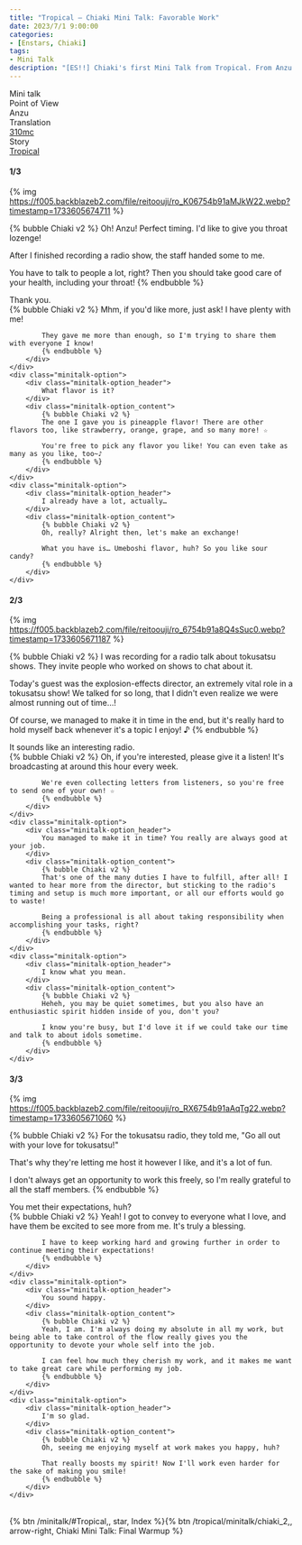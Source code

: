 ```yaml
---
title: "Tropical – Chiaki Mini Talk: Favorable Work"
date: 2023/7/1 9:00:00
categories:
- [Enstars, Chiaki]
tags:
- Mini Talk
description: "[ES!!] Chiaki's first Mini Talk from Tropical. From Anzu's POV."
---
```

<div class="three-wrapper" style="--storyColor:#5ac189;--storyColor-rgb:90,193,137;--storyColor-h:147.4;--storyColor-s:45.4%;--storyColor-l:55.5%;">
    <div class="info-area">
        <div class="info">
            <div class="info-item characters">
                <div class="label">
                    Mini talk
                </div>
                <div class="value">
								<a href="/categories/Enstars/Chiaki" character="Chiaki"></a>
                </div>
            </div>
            <div class="info-item one">
                <div class="label">
                    Point of View
                </div>
                <div class="value">
                    Anzu
                </div>
            </div>
            <div class="info-item two">
                <div class="label">
                    Translation
                </div>
                <div class="value">
                    <a href="/about">310mc</a>
                </div>
            </div>
            <div class="info-item three">
                <div class="label">
                   Story
                </div>
                <div class="value">
                    <a href="/tropical">Tropical</a>
                </div>
            </div>
        </div>
    </div>
</div>

<!-- more -->

#### <div mt="rare"></div> 1/3

{% img https://f005.backblazeb2.com/file/reitoouji/ro_K06754b91aMJkW22.webp?timestamp=1733605674711 %}

{% bubble Chiaki v2 %}
Oh! Anzu! Perfect timing. I'd like to give you throat lozenge!

After I finished recording a radio show, the staff handed some to me.

You have to talk to people a lot, right? Then you should take good care of your health, including your throat!
{% endbubble %}

<div class="minitalk" character="Anzu">
    <div class="minitalk-option">
        <div class="minitalk-option_header">
            Thank you.
        </div>
        <div class="minitalk-option_content">
            {% bubble Chiaki v2 %}
            Mhm, if you'd like more, just ask! I have plenty with me!

            They gave me more than enough, so I'm trying to share them with everyone I know!
			{% endbubble %}
        </div>
    </div>
    <div class="minitalk-option">
        <div class="minitalk-option_header">
            What flavor is it?
        </div>
        <div class="minitalk-option_content">
            {% bubble Chiaki v2 %}
            The one I gave you is pineapple flavor! There are other flavors too, like strawberry, orange, grape, and so many more! ☆

            You're free to pick any flavor you like! You can even take as many as you like, too~♪
			{% endbubble %}
        </div>
    </div>
    <div class="minitalk-option">
        <div class="minitalk-option_header">
            I already have a lot, actually…
        </div>
        <div class="minitalk-option_content">
            {% bubble Chiaki v2 %}
            Oh, really? Alright then, let's make an exchange!

            What you have is… Umeboshi flavor, huh? So you like sour candy?
			{% endbubble %}
        </div>
    </div>
</div>

#### <div mt="rare"></div> 2/3

{% img https://f005.backblazeb2.com/file/reitoouji/ro_6754b91a8Q4sSuc0.webp?timestamp=1733605671187 %}

{% bubble Chiaki v2 %}
I was recording for a radio talk about tokusatsu shows. They invite people who worked on shows to chat about it.

Today's guest was the explosion-effects director, an extremely vital role in a tokusatsu show! We talked for so long, that I didn't even realize we were almost running out of time…!

Of course, we managed to make it in time in the end, but it's really hard to hold myself back whenever it's a topic I enjoy! ♪
{% endbubble %}

<div class="minitalk" character="Anzu">
    <div class="minitalk-option">
        <div class="minitalk-option_header">
            It sounds like an interesting radio.
        </div>
        <div class="minitalk-option_content">
            {% bubble Chiaki v2 %}
            Oh, if you're interested, please give it a listen! It's broadcasting at around this hour every week.

            We're even collecting letters from listeners, so you're free to send one of your own! ☆
			{% endbubble %}
        </div>
    </div>
    <div class="minitalk-option">
        <div class="minitalk-option_header">
            You managed to make it in time? You really are always good at your job.
        </div>
        <div class="minitalk-option_content">
            {% bubble Chiaki v2 %}
            That's one of the many duties I have to fulfill, after all! I wanted to hear more from the director, but sticking to the radio's timing and setup is much more important, or all our efforts would go to waste!

            Being a professional is all about taking responsibility when accomplishing your tasks, right?
			{% endbubble %}
        </div>
    </div>
    <div class="minitalk-option">
        <div class="minitalk-option_header">
            I know what you mean.
        </div>
        <div class="minitalk-option_content">
            {% bubble Chiaki v2 %}
            Heheh, you may be quiet sometimes, but you also have an enthusiastic spirit hidden inside of you, don't you?

            I know you're busy, but I'd love it if we could take our time and talk to about idols sometime.
			{% endbubble %}
        </div>
    </div>
</div>

#### <div mt="rare"></div> 3/3

{% img https://f005.backblazeb2.com/file/reitoouji/ro_RX6754b91aAqTg22.webp?timestamp=1733605671060 %}

{% bubble Chiaki v2 %}
For the tokusatsu radio, they told me, "Go all out with your love for tokusatsu!"

That's why they're letting me host it however I like, and it's a lot of fun.

I don't always get an opportunity to work this freely, so I'm really grateful to all the staff members.
{% endbubble %}

<div class="minitalk" character="Anzu">
    <div class="minitalk-option">
        <div class="minitalk-option_header">
          You met their expectations, huh?
        </div>
        <div class="minitalk-option_content">
            {% bubble Chiaki v2 %}
            Yeah! I got to convey to everyone what I love, and have them be excited to see more from me. It's truly a blessing.

            I have to keep working hard and growing further in order to continue meeting their expectations!
			{% endbubble %}
        </div>
    </div>
    <div class="minitalk-option">
        <div class="minitalk-option_header">
            You sound happy.
        </div>
        <div class="minitalk-option_content">
            {% bubble Chiaki v2 %}
            Yeah, I am. I'm always doing my absolute in all my work, but being able to take control of the flow really gives you the opportunity to devote your whole self into the job.

            I can feel how much they cherish my work, and it makes me want to take great care while performing my job.
			{% endbubble %}
        </div>
    </div>
    <div class="minitalk-option">
        <div class="minitalk-option_header">
            I'm so glad.
        </div>
        <div class="minitalk-option_content">
            {% bubble Chiaki v2 %}
            Oh, seeing me enjoying myself at work makes you happy, huh?

            That really boosts my spirit! Now I'll work even harder for the sake of making you smile!
			{% endbubble %}
        </div>
    </div>
</div>
<br>
<div toc>{% btn /minitalk/#Tropical,, star, Index %}{% btn /tropical/minitalk/chiaki_2,, arrow-right, Chiaki Mini Talk: Final Warmup %}</div>
